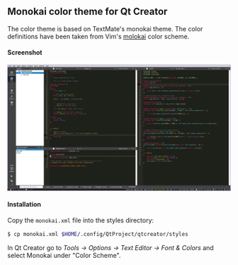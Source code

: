 ## Monokai color theme for Qt Creator

The color theme is based on TextMate's monokai theme. The color definitions have
been taken from Vim's [molokai](https://github.com/tomasr/molokai) color scheme.

#### Screenshot

![](screenshot.png "Qt Creator with Monokai theme")

#### Installation

Copy the `monokai.xml` file into the styles directory:
```bash
$ cp monokai.xml $HOME/.config/QtProject/qtcreator/styles
```

In Qt Creator go to _Tools -> Options -> Text Editor -> Font & Colors_ and
select Monokai under "Color Scheme".
